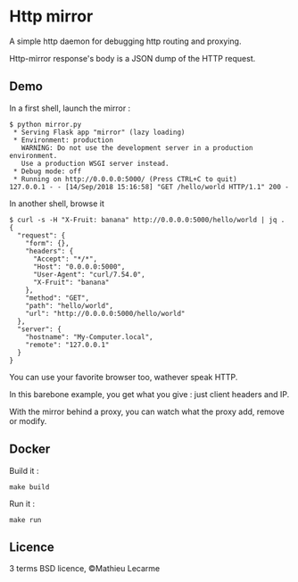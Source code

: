 Http mirror
===========

A simple http daemon for debugging http routing and proxying.

Http-mirror response's body is a JSON dump of the HTTP request.

Demo
----

In a first shell, launch the mirror :

    $ python mirror.py
     * Serving Flask app "mirror" (lazy loading)
     * Environment: production
       WARNING: Do not use the development server in a production environment.
       Use a production WSGI server instead.
     * Debug mode: off
     * Running on http://0.0.0.0:5000/ (Press CTRL+C to quit)
    127.0.0.1 - - [14/Sep/2018 15:16:58] "GET /hello/world HTTP/1.1" 200 -

In another shell, browse it

    $ curl -s -H "X-Fruit: banana" http://0.0.0.0:5000/hello/world | jq .
    {
      "request": {
        "form": {},
        "headers": {
          "Accept": "*/*",
          "Host": "0.0.0.0:5000",
          "User-Agent": "curl/7.54.0",
          "X-Fruit": "banana"
        },
        "method": "GET",
        "path": "hello/world",
        "url": "http://0.0.0.0:5000/hello/world"
      },
      "server": {
        "hostname": "My-Computer.local",
        "remote": "127.0.0.1"
      }
    }

You can use your favorite browser too, wathever speak HTTP.

In this barebone example, you get what you give : just client headers and IP.

With the mirror behind a proxy, you can watch what the proxy add, remove or modify.

Docker
------

Build it :

    make build

Run it :

    make run

Licence
-------

3 terms BSD licence, ©Mathieu Lecarme
